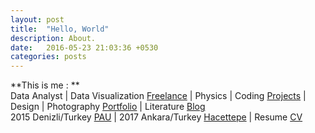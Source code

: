```yaml
---
layout: post
title:  "Hello, World"
description: About.
date:   2016-05-23 21:03:36 +0530
categories: posts
---
```


**This is me : **  
Data Analyst | Data Visualization [Freelance](https://www.upwork.com/freelancers/~01550e7089fbce960f) | Physics | Coding [Projects](https://github.com/ozlemekici?tab=repositories) | Design | Photography [Portfolio](https://www.instagram.com/levlapad) | Literature [Blog](https://levlaninnotdefteri.blogspot.com/)
<br/>
2015 Denizli/Turkey [PAU](http://www.pau.edu.tr/) | 2017 Ankara/Turkey [Hacettepe](http://www.hacettepe.edu.tr/) | Resume [CV](https://drive.google.com/file/d/1suPIh3qGorW0FK3ql3zMI7t-xl1M6A3M/view?usp=sharing)
